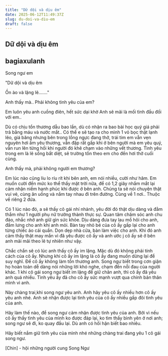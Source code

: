 ```yaml
---
title: "Dữ dội và dịu êm"
date: 2025-06-12T11:49:37Z
slug: du-doi-va-diu-em
draft: false
---
```


## Dữ dội và dịu êm

## bagiaxulanh

Song ngư em

"Dữ dội và dịu êm

Ồn ào và lặng lẽ......."

Anh thấy mà.. Phải không tình yêu của em?

Em luôn yêu anh cuồng điên, hết sức dại khờ
Anh sẽ mãi là mối tình đầu đối với em..

Dù có chịu tổn thương dẫu bao lần, dù có nhận ra bao bài học quý giá phải trả bằng máu và nước mắt.. Có thể e sẽ tạo ra cho mình 1 vỏ bọc thật lạnh lẽo, giá băng nhưng bên trong lồng ngực đang thở, trái tim em vẫn vẹn nguyên hơi ấm yêu thương, vẫn đập rất gấp khi ở bên người mà em yêu quý, vẫn run lên từng hồi khi người đó khẽ chạm vào những vết thương.
Tình yêu trong em là lẽ sống bất diệt, sẽ trường tồn theo em cho đến hơi thở cuối cùng.

Anh thấy mà, phải không người em thương?

Em lúc nào cũng líu lo ríu rít khi bên anh, em nói nhiều, cười như hâm. Em muốn cười đến mức ko thể thấy mặt trời nữa, để có 1,2 giây nhắm mắt lại cảm nhận niềm hạnh phúc khi được ở bên anh. Chúng ta sẽ nói chuyện thật vui vẻ, cùng ăn uống và nắm tay nhau đi trên đường. Cùng về 1 nơi.. Thuộc về riêng 2 đứa.


Có 1 lúc nào đó, a sẽ thấy cô gái nhí nhảnh, yêu đời đó thật dịu dàng và đằm thắm như 1 người phụ nữ trưởng thành thực sự. Quan tâm chăm sóc anh chu đáo, nhắc nhở anh giữ gìn sức khỏe. Dịu dàng đưa tay lau mồ hôi cho anh, đấm lưng cho anh khi anh mỏi. Bàn tay nhỏ bé của cô ấy gấp lại cho anh từng chiếc áo cái quần. Dọn dẹp nhà cửa, bàn làm việc cho anh.
Khi đó anh cảm thấy thật may mắn vì đã yêu được cô ấy và anh ước j cô ấy sẽ ở bên anh mãi mãi theo lẽ tự nhiên như vậy.


Chắc chắn sẽ có lúc anh thấy cô ấy im lặng. Mặc dù đó không phải tính cách của cô ấy. Nhưng khi cô ấy im lặng là cô ấy đang muốn dừng lại để suy nghĩ. Để cô ấy không làm tổn thương anh. Song ngư biết trong cơn giận họ hoàn toàn dễ dàng nói những lời khó nghe, chạm đến nỗi đau của người khác. 1 khi cô gái song ngư biết im lặng để giữ chân anh, thì cô ấy đã yêu anh quá nhiều. Tình yêu ấy đã cho cô ấy sức mạnh vượt qua chính bản thân mình vì anh.

Này chàng trai,khi song ngư yêu anh. Anh hãy yêu cô ấy nhiều hơn cô ấy yêu anh nhé. Anh sẽ nhận được lại tình yêu của cô ấy nhiều gấp đôi tình yêu của anh.

Hãy làm thế nào, để song ngư cảm nhận được tình yêu của anh. Bởi vì nếu cô ấy thấy tình yêu của mình ko được đáp lại, ko tìm thấy bình yên ở nơi anh; song ngư sẽ đi, ko quay đầu lại. Dù anh có hối hận biết bao nhiêu.

Hãy biết nắm giữ tình yêu của mình nhé những chàng trai đang yêu 1 cô gái song ngư.



[Chin] - hội những người cung Song Ngư